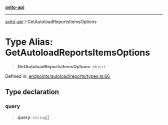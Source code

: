 [**avito-api**](../README.md)

***

[avito-api](../globals.md) / GetAutoloadReportsItemsOptions

# Type Alias: GetAutoloadReportsItemsOptions

> **GetAutoloadReportsItemsOptions**: `object`

Defined in: [endpoints/autoload/reports/types.ts:66](https://github.com/demark-pro/avito-api/blob/1d3612bd3d7031e3e6036c5c6752c6189cef9c8c/src/endpoints/autoload/reports/types.ts#L66)

## Type declaration

### query

> **query**: `string`[]
